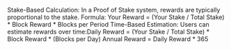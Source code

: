 Stake-Based Calculation:
In a Proof of Stake system, rewards are typically proportional to the stake.
Formula: Your Reward = (Your Stake / Total Stake) * Block Reward * Blocks per Period
Time-Based Estimation:
Users can estimate rewards over time:Daily Reward = (Your Stake / Total Stake) * Block Reward * (Blocks per Day)
Annual Reward = Daily Reward * 365

